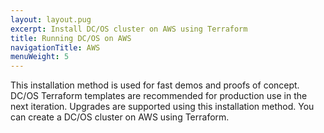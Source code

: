 ```yaml
---
layout: layout.pug
excerpt: Install DC/OS cluster on AWS using Terraform
title: Running DC/OS on AWS
navigationTitle: AWS
menuWeight: 5
---
```


This installation method is used for fast demos and proofs of concept. DC/OS Terraform templates are recommended for production use in the next iteration. Upgrades are supported using this installation method. You can create a DC/OS cluster on AWS using Terraform.

